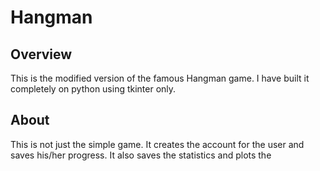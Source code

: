 # Hangman

## Overview

This is the modified version of the famous Hangman game. I have built it completely on python using tkinter only.

## About

This is not just the simple game. It creates the account for the user and saves his/her progress. It also saves the statistics and plots the 
